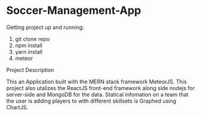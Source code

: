 # Soccer-Management-App

Getting project up and running:

1. git clone repo
2. npm install
3. yarn install
4. meteor


Project Description

  This an Application built with the MERN stack framework MeteorJS. This project also utalizes the ReactJS front-end framework along side nodejs for server-side and MongoDB for the data. Statical infomation on a team that the user is adding players to with different skillsets is Graphed using ChartJS.
  
  
 
